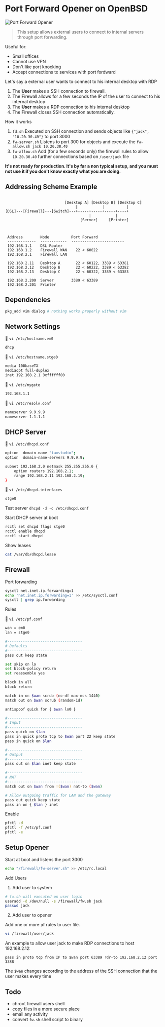 # Port Forward Opener on OpenBSD

![Port Forward Opener](./forward_opener.png)

> This setup allows external users to connect to internal servers through port forwarding.

Useful for:

- Small offices
- Cannot use VPN
- Don't like port knocking
- Accept connections to services with port fordward

Let's say a external user wants to connect to his internal desktop with RDP

1. The **User** makes a SSH connection to firewall.
2. The Firewall allows for a few seconds the IP of the user to connect to his internal desktop
3. The **User** makes a RDP connection to his internal desktop
3. The Firewall closes SSH connection automatically.

How it works

1. `fd.sh` Executed on SSH connection and sends objects like `{"jack", "10.20.30.40"}` to port 3000
2. `fw-server.sh` Listens to port 300 for objects and execute the `fw-allow.sh jack 10.20.30.40`
3. `fw-allow.sh` Add (for a few seconds only) the firewall rules to allow `10.20.30.40` further connections based on `/user/jack` file


**It's not ready for production. It's by far a non typical setup, and you must not use it if you don't know exactly what you are doing.**
## Addressing Scheme Example

```

                           [Desktop A] [Desktop B] [Desktop C]
                                |           |          |
[DSL]---[Firewall]---[Switch]---+-----+-----+-----+----+
                                      |           |
                                  [Server]     [Printer]



 Address        Node          Port Forward
 -------------  ------------  ------------------------
 192.168.1.1    DSL Router
 192.168.1.2    Firewall WAN    22 < 60022
 192.168.2.1    Firewall LAN

 192.168.2.11   Desktop A       22 < 60122, 3389 < 63381
 192.168.2.12   Desktop B       22 < 60222, 3389 < 63382
 192.168.2.13   Desktop C       22 < 60322, 3389 < 63383

 192.168.2.200  Server        3389 < 63389
 192.168.2.201  Printer

```

## Dependencies

```bash
pkg_add vim dialog # nothing works properly without vim
```

## Network Settings


:floppy_disk: `vi /etc/hostname.em0`

```bash
dhcp
```

:floppy_disk: `vi /etc/hostname.stge0`

```bash
media 100baseTX
mediaopt full-duplex
inet 192.168.2.1 0xffffff00
```

:floppy_disk: `vi /etc/mygate`

```bash
192.168.1.1
```

:floppy_disk: `vi /etc/resolv.conf`

```bash
nameserver 9.9.9.9
nameserver 1.1.1.1
```

## DHCP Server

:floppy_disk: `vi /etc/dhcpd.conf`

```bash
option  domain-name "taxstudio";
option  domain-name-servers 9.9.9.9;

subnet 192.168.2.0 netmask 255.255.255.0 {
    option routers 192.168.2.1;
    range 192.168.2.11 192.168.2.19;
}
```

:floppy_disk:  `vi /etc/dhcpd.interfaces`

```bash
stge0
```

Test server `dhcpd -d -c /etc/dhcpd.conf`

Start DHCP server at boot

```bash
rcctl set dhcpd flags stge0
rcctl enable dhcpd
rcctl start dhcpd
```

Show leases

```bash
cat /var/db/dhcpd.lease
```


## Firewall

Port forwarding

```bash
sysctl net.inet.ip.forwarding=1
echo 'net.inet.ip.forwarding=1' >> /etc/sysctl.conf
sysctl | grep ip.forwarding
```

Rules

:floppy_disk: `vi /etc/pf.conf`

```bash
wan = em0
lan = stge0

#----------------------------------
# Defaults
#----------------------------------
pass out keep state

set skip on lo
set block-policy return
set reassemble yes

block in all
block return

match in on $wan scrub (no-df max-mss 1440)
match out on $wan scrub (random-id)

antispoof quick for { $wan lo0 }

#----------------------------------
# Input
#----------------------------------
pass quick on $lan
pass in quick proto tcp to $wan port 22 keep state
pass in quick on $lan

#----------------------------------
# Output
#----------------------------------
pass out on $lan inet keep state

#----------------------------------
# NAT
#----------------------------------
match out on $wan from !($wan) nat-to ($wan)

# Allow outgoing traffic for LAN and the gateway
pass out quick keep state
pass in on { $lan } inet
```

Enable

```bash
pfctl -d
pfctl -f /etc/pf.conf
pfctl -e
```


## Setup Opener

Start at boot and listens the port 3000

```bash
echo "/firewall/fw-server.sh" >> /etc/rc.local
```

Add Users

1. Add user to system

```bash
# fw.sh will executed on user login
useradd -d /dev/null -s /firewall/fw.sh jack
passwd jack
```

2. Add user to opener

Add one or more pf rules to user file.

```bash
vi /firewall/user/jack
```
An example to allow user jack to make RDP connections to host 192.168.2.12:

`pass in proto tcp from IP to $wan port 63389 rdr-to 192.168.2.12 port 3388`

The `$wan` changes according to the address of the SSH connection that the user makes every time

## Todo

- chroot firewall users shell
- copy files in a more secure place
- email any activity
- convert `fw.sh` shell script to binary

